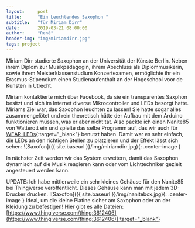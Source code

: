 ```yaml
---
layout:     post
title:      "Ein Leuchtendes Saxophon "
subtitle:   "für Miriam Dirr"
date:       2019-03-21 08:00:00
author:     "René"
header-img: "img/miriamdirr.jpg"
tags: project
---
```

Miriam Dirr studierte Saxophon an der Universität der Künste Berlin. Neben ihrem Diplom zur Musikpädagogin, ihrem Abschluss als Diplommusikerin, sowie ihrem Meisterklassenstudium Konzertexamen, ermöglichte ihr ein Erasmus-Stipendium einen Studienaufenthalt an der Hogeschool voor de Kunsten in Utrecht.

Miriam kontaktierte mich über Facebook, da sie ein transparentes Saxphon besitzt und sich im Internet diverse Mikrocontroller und LEDs besorgt hatte. Miriams Ziel war, das Saxophon leuchten zu lassen! Sie hatte sogar alles zusammengelötet und rein theoretisch hätte der Aufbau mit dem Arduino funktionieren müssen, was er aber nicht tat. Also packte ich einen Nanite85 von Watterott ein und spielte das selbe Programm auf, das wir auch für [WEAR-LEDs](http://www.wear-leds.com){:target="_blank"} benutzt haben. Damit war es sehr einfach, die LEDs an den richtigen Stellen zu platzieren und der Effekt lässt sich sehen:
![Saxofon]({{ site.baseurl }}/img/miriamdirr.jpg){: .center-image }

In nächster Zeit werden wir das System erweitern, damit das Saxophon dynamisch auf die Musik reagieren kann oder vom Lichttechniker gezielt angesteuert werden kann.

UPDATE: Ich habe mittlerweile ein sehr kleines Gehäuse für den Nanite85 bei Thingiverse veröffentlicht. Dieses Gehäuse kann man mit jedem 3D-Drucker drucken.
![Saxofon]({{ site.baseurl }}/img/nanitebox.jpg){: .center-image }
Ideal, um die kleine Platine sicher am Saxophon oder an der Kleidung zu befestigen! Hier gibt es alle Dateien:
[https://www.thingiverse.com/thing:3612406](https://www.thingiverse.com/thing:3612406){:target="_blank"}
